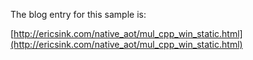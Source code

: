 
The blog entry for this sample is:

[http://ericsink.com/native_aot/mul_cpp_win_static.html](http://ericsink.com/native_aot/mul_cpp_win_static.html)

